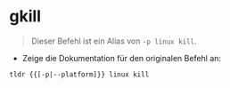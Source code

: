# gkill

> Dieser Befehl ist ein Alias von `-p linux kill`.

- Zeige die Dokumentation für den originalen Befehl an:

`tldr {{[-p|--platform]}} linux kill`
